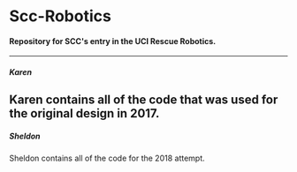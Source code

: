 # Scc-Robotics
#### Repository for SCC's entry in the UCI Rescue Robotics.
---
##### Karen
Karen contains all of the code that was used for the original design in 2017.
---
##### Sheldon
Sheldon contains all of the code for the 2018 attempt.
